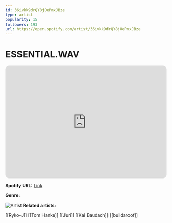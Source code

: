 ```yaml
---
id: 36ivkk9drQY8jOePmxJBze
type: artist
popularity: 15
followers: 193
url: https://open.spotify.com/artist/36ivkk9drQY8jOePmxJBze
---
```

# ESSENTIAL.WAV

<iframe style="border-radius:12px" src="https://open.spotify.com/embed/artist/36ivkk9drQY8jOePmxJBze" width="100%" height="352" frameBorder="0" allowfullscreen="" allow="autoplay; clipboard-write; encrypted-media; fullscreen; picture-in-picture" loading="lazy"></iframe>

**Spotify URL:** [Link](https://open.spotify.com/artist/36ivkk9drQY8jOePmxJBze)

**Genre:** 

![Artist](https://i.scdn.co/image/ab6761610000e5ebb1a063cc0cbe14b1a6602de2)
**Related artists:**

[[Ryko-J]]
[[Tom Hanke]]
[[Juri]]
[[Kai Baudach]]
[[buildaroof]]
